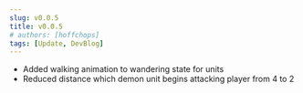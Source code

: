 ```yaml
---
slug: v0.0.5
title: v0.0.5
# authors: [hoffchops]
tags: [Update, DevBlog]
---
```


- Added walking animation to wandering state for units
- Reduced distance which demon unit begins attacking player from 4 to 2